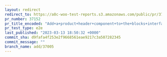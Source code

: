 ```yaml
---
layout: redirect
redirect_to: https://a8c-woo-test-reports.s3.amazonaws.com/public/pr/37152/e2e/index.html
pr_number: 37152
pr_title_encoded: "Add+a+product+header+component+to+the+blocks+interface"
pr_test_type: e2e
last_published: "2023-03-13 18:50:32 +0000"
commit_sha: d9fafa4f253e2f9668561eae9217c3a507282345
commit_message: ""
branch_name: add/37005
---
```

